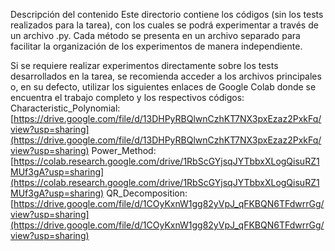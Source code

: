 Descripción del contenido
Este directorio contiene los códigos (sin los tests realizados para la tarea), con los cuales se podrá experimentar a través de un archivo .py. Cada método se presenta en un archivo separado para facilitar la organización de los experimentos de manera independiente.

Si se requiere realizar experimentos directamente sobre los tests desarrollados en la tarea, se recomienda acceder a los archivos principales o, en su defecto, utilizar los siguientes enlaces de Google Colab donde se encuentra el trabajo completo y los respectivos códigos:
Characteristic_Polynomial: [https://drive.google.com/file/d/13DHPyRBQlwnCzhKT7NX3pxEzaz2PxkFq/view?usp=sharing](https://drive.google.com/file/d/13DHPyRBQlwnCzhKT7NX3pxEzaz2PxkFq/view?usp=sharing)
Power_Method: [https://colab.research.google.com/drive/1RbScGYjsqJYTbbxXLogQisuRZ1MUf3gA?usp=sharing](https://colab.research.google.com/drive/1RbScGYjsqJYTbbxXLogQisuRZ1MUf3gA?usp=sharing)
QR_Decomposition: [https://drive.google.com/file/d/1COyKxnW1gg82yVpJ_qFKBQN6TFdwrrGg/view?usp=sharing](https://drive.google.com/file/d/1COyKxnW1gg82yVpJ_qFKBQN6TFdwrrGg/view?usp=sharing)
